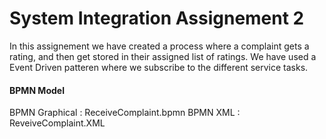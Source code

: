# System Integration Assignement 2

In this assignement we have created a process where a complaint gets a rating, and then get stored in their assigned list of ratings. We have used a Event Driven patteren where we subscribe to the different service tasks.

#### BPMN Model

BPMN Graphical : ReceiveComplaint.bpmn
BPMN XML : ReveiveComplaint.XML
